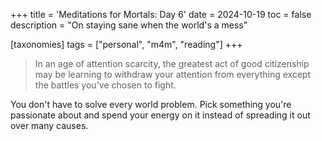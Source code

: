+++
title = 'Meditations for Mortals: Day 6'
date = 2024-10-19
toc = false
description = "On staying sane when the world's a mess"

[taxonomies]
tags = ["personal", "m4m", "reading"]
+++


> In an age of attention scarcity, the greatest act of good citizenship may be learning to withdraw your attention from everything except the battles you've chosen to fight. 

You don't have to solve every world problem. Pick something you're passionate about and spend your energy on it instead of spreading it out over many causes. 